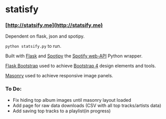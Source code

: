 # statisfy
### [http://statsify.me](http://statsify.me)
Dependent on flask, json and spotipy.

`python statsify.py` to run.

Built with [Flask](http://flask.pocoo.org/) and [Spotipy]() the [Spotify web-API](https://developer.spotify.com/web-api/) Python wrapper.

[Flask Bootstrap](https://pythonhosted.org/Flask-Bootstrap/) used to achieve [Bootstrap 4](http://getbootstrap.com/) design elements and tools.

[Masonry](https://masonry.desandro.com/) used to achieve responsive image panels.

### To Do:
- Fix hiding top album images until masonry layout loaded
- Add page for raw data downloads (CSV with all top tracks/artists data)
- Add saving top tracks to a playlist(in progress)
